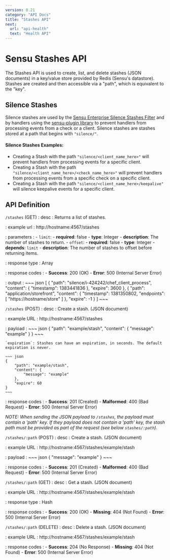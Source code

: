 ```yaml
---
version: 0.21
category: "API Docs"
title: "Stashes API"
next:
  url: "api-health"
  text: "Health API"
---
```


# Sensu Stashes API

The Stashes API is used to create, list, and delete stashes (JSON documents) in a key/value store provided by Redis (Sensu's datastore). Stashes are created and then accessible via a "path", which is equivalent to the "key".


## Silence Stashes

Silence stashes are used by the [Sensu Enterprise Silence Stashes Filter](enterprise-built-in-filters#silencestashes) and by handlers using the [sensu-plugin library](#) to prevent handlers from processing events from a check or a client. Silence stashes are stashes stored at a path that begins with `"silence/"`.

#### Silence Stashes Examples:

* Creating a Stash with the path `"silence/<client_name_here>"` will prevent handlers from processing events for a specific client.
* Creating a Stash with the path `"silence/<client_name_here>/<check_name_here>"` will prevent handlers from processing events from a specific check on a specific client. 
* Creating a Stash with the path `"silence/<client_name_here>/keepalive"` will silence keepalive events for a specific client. 

## API Definition

`/stashes` (GET)
: desc
  : Returns a list of stashes.

: example url
  : http://hostname:4567/stashes

: parameters
  : - `limit`:
      - **required**: false
      - **type**: Integer
      - **description**: The number of stashes to return.
    - `offset`:
      - **required**: false
      - **type**: Integer
      - **depends**: `limit`
      - **description**: The number of stashes to offset before returning items.

: response type
  : Array

: response codes
  : - **Success**: 200 (OK)
    - **Error**: 500 (Internal Server Error)

: output
  : ~~~ json
    [
        {
            "path": "silence/i-424242/chef_client_process",
            "content": {
                "timestamp": 1383441836
            },
            "expire": 3600
        },
        {
            "path": "application/storefront",
            "content": {
                "timestamp": 1381350802,
                "endpoints": [
                    "https://hostname/store"
                ]
            },
            "expire": -1
        }
    ]
    ~~~

`/stashes` (POST)
: desc
  : Create a stash. (JSON document)

: example URL
  : http://hostname:4567/stashes

: payload
  : ~~~ json
    {
        "path": "example/stash",
        "content": {
            "message": "example"
        }
    }
    ~~~

    `expiration`: Stashes can have an expiration, in seconds. The default expiration is never.

    ~~~ json
    {
        "path": "example/stash",
        "content": {
            "message": "example"
        },
        "expire": 60
    }
    ~~~

: response codes
  : - **Success**: 201 (Created)
    - **Malformed**: 400 (Bad Request)
    - **Error**: 500 (Internal Server Error)

_NOTE: When sending the JSON payload to `/stashes`, the payload must contain a 'path' key. If they payload does not contain a 'path' key, the stash path must be provided as part of the request (see below `stashes/:path`)._

`/stashes/:path` (POST)
: desc
  : Create a stash. (JSON document)

: example URL
  : http://hostname:4567/stashes/example/stash

: payload
  : ~~~ json
    {
        "message": "example"
    }
    ~~~

: response codes
  : - **Success**: 201 (Created)
    - **Malformed**: 400 (Bad Request)
    - **Error**: 500 (Internal Server Error)

`/stashes/:path` (GET)
: desc
  : Get a stash. (JSON document)

: example URL
  : http://hostname:4567/stashes/example/stash

: response type
  : Hash

: response codes
  : - **Success**: 200 (OK)
    - **Missing**: 404 (Not Found)
    - **Error**: 500 (Internal Server Error)

`/stashes/:path` (DELETE)
: desc
  : Delete a stash. (JSON document)

: example URL
  : http://hostname:4567/stashes/example/stash

: response codes
  : - **Success**: 204 (No Response)
    - **Missing**: 404 (Not Found)
    - **Error**: 500 (Internal Server Error)
